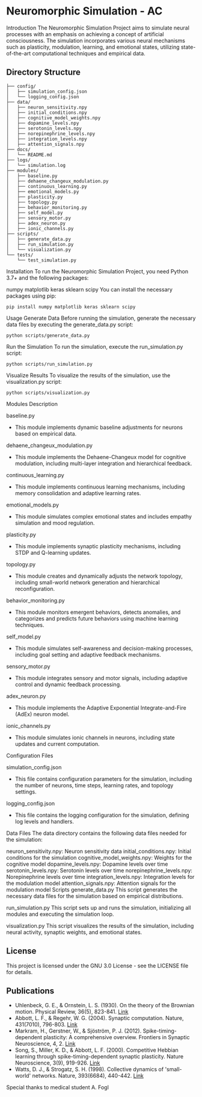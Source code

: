 # Neuromorphic Simulation - AC

Introduction
The Neuromorphic Simulation Project aims to simulate neural processes with an emphasis on achieving a concept of artificial consciousness. The simulation incorporates various neural mechanisms such as plasticity, modulation, learning, and emotional states, utilizing state-of-the-art computational techniques and empirical data.


## Directory Structure

```project_root/
├── config/
│   ├── simulation_config.json
│   └── logging_config.json
├── data/
│   ├── neuron_sensitivity.npy
│   ├── initial_conditions.npy
│   ├── cognitive_model_weights.npy
│   ├── dopamine_levels.npy
│   ├── serotonin_levels.npy
│   ├── norepinephrine_levels.npy
│   ├── integration_levels.npy
│   ├── attention_signals.npy
├── docs/
│   └── README.md
├── logs/
│   └── simulation.log
├── modules/
│   ├── baseline.py
│   ├── dehaene_changeux_modulation.py
│   ├── continuous_learning.py
│   ├── emotional_models.py
│   ├── plasticity.py
│   ├── topology.py
│   ├── behavior_monitoring.py
│   ├── self_model.py
│   ├── sensory_motor.py
│   ├── adex_neuron.py
│   ├── ionic_channels.py
├── scripts/
│   ├── generate_data.py
│   ├── run_simulation.py
│   └── visualization.py
└── tests/
    └── test_simulation.py
```

Installation
To run the Neuromorphic Simulation Project, you need Python 3.7+ and the following packages:

numpy
matplotlib
keras
sklearn
scipy
You can install the necessary packages using pip:
```
pip install numpy matplotlib keras sklearn scipy
```
Usage
Generate Data
Before running the simulation, generate the necessary data files by executing the generate_data.py script:
```
python scripts/generate_data.py
```
Run the Simulation
To run the simulation, execute the run_simulation.py script:
```
python scripts/run_simulation.py
```
Visualize Results
To visualize the results of the simulation, use the visualization.py script:
```
python scripts/visualization.py
```


Modules Description

baseline.py
- This module implements dynamic baseline adjustments for neurons based on empirical data.

dehaene_changeux_modulation.py
- This module implements the Dehaene-Changeux model for cognitive modulation, including multi-layer integration and hierarchical feedback.

continuous_learning.py
- This module implements continuous learning mechanisms, including memory consolidation and adaptive learning rates.

emotional_models.py
- This module simulates complex emotional states and includes empathy simulation and mood regulation.

plasticity.py
- This module implements synaptic plasticity mechanisms, including STDP and Q-learning updates.

topology.py
- This module creates and dynamically adjusts the network topology, including small-world network generation and hierarchical reconfiguration.

behavior_monitoring.py
- This module monitors emergent behaviors, detects anomalies, and categorizes and predicts future behaviors using machine learning techniques.

self_model.py
- This module simulates self-awareness and decision-making processes, including goal setting and adaptive feedback mechanisms.

sensory_motor.py
- This module integrates sensory and motor signals, including adaptive control and dynamic feedback processing.

adex_neuron.py
- This module implements the Adaptive Exponential Integrate-and-Fire (AdEx) neuron model.

ionic_channels.py
- This module simulates ionic channels in neurons, including state updates and current computation.


Configuration Files

simulation_config.json
- This file contains configuration parameters for the simulation, including the number of neurons, time steps, learning rates, and topology settings.

logging_config.json
- This file contains the logging configuration for the simulation, defining log levels and handlers.

Data Files
The data directory contains the following data files needed for the simulation:

neuron_sensitivity.npy: Neuron sensitivity data
initial_conditions.npy: Initial conditions for the simulation
cognitive_model_weights.npy: Weights for the cognitive model
dopamine_levels.npy: Dopamine levels over time
serotonin_levels.npy: Serotonin levels over time
norepinephrine_levels.npy: Norepinephrine levels over time
integration_levels.npy: Integration levels for the modulation model
attention_signals.npy: Attention signals for the modulation model
Scripts
generate_data.py
This script generates the necessary data files for the simulation based on empirical distributions.

run_simulation.py
This script sets up and runs the simulation, initializing all modules and executing the simulation loop.

visualization.py
This script visualizes the results of the simulation, including neural activity, synaptic weights, and emotional states.


## License

This project is licensed under the GNU 3.0 License - see the LICENSE file for details.

## Publications

- Uhlenbeck, G. E., & Ornstein, L. S. (1930). On the theory of the Brownian motion. Physical Review, 36(5), 823-841. [Link](https://link_to_publication)
- Abbott, L. F., & Regehr, W. G. (2004). Synaptic computation. Nature, 431(7010), 796-803. [Link](https://link_to_publication)
- Markram, H., Gerstner, W., & Sjöström, P. J. (2012). Spike-timing-dependent plasticity: A comprehensive overview. Frontiers in Synaptic Neuroscience, 4, 2. [Link](https://link_to_publication)
- Song, S., Miller, K. D., & Abbott, L. F. (2000). Competitive Hebbian learning through spike-timing-dependent synaptic plasticity. Nature Neuroscience, 3(9), 919-926. [Link](https://link_to_publication)
- Watts, D. J., & Strogatz, S. H. (1998). Collective dynamics of 'small-world' networks. Nature, 393(6684), 440-442. [Link](https://link_to_publication)

Special thanks to medical student A. Fogl


